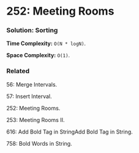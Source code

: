 # 252: Meeting Rooms

### Solution: Sorting
**Time Complexity:** `O(N * logN)`.

**Space Complexity:** `O(1)`.

### Related
56: Merge Intervals.

57: Insert Interval.

252: Meeting Rooms.

253: Meeting Rooms II.

616: Add Bold Tag in StringAdd Bold Tag in String.

758: Bold Words in String.